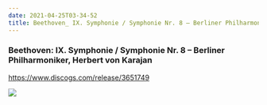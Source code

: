 ```yaml
---
date: 2021-04-25T03-34-52
title: Beethoven_ IX. Symphonie / Symphonie Nr. 8 – Berliner Philharmoniker, Herbert von Karajan
---
```

### Beethoven: IX. Symphonie / Symphonie Nr. 8 – Berliner Philharmoniker, Herbert von Karajan
https://www.discogs.com/release/3651749

![](dayone-moment://9BCA22E3C8304B6DBEE076455085BB79)
